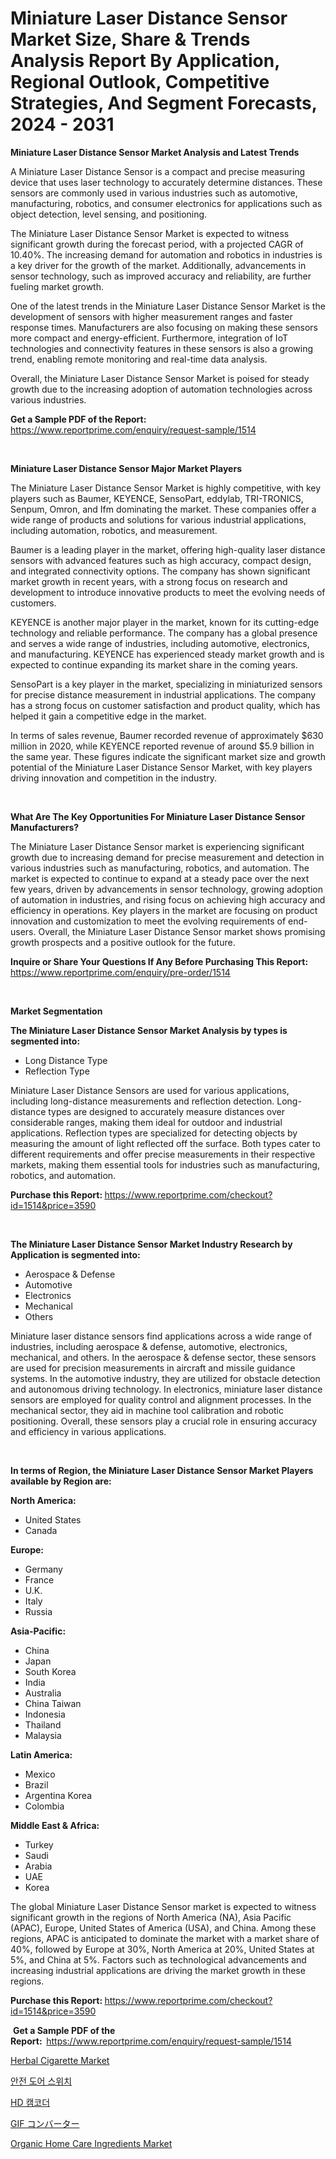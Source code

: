 <p><h1>Miniature Laser Distance Sensor Market Size, Share & Trends Analysis Report By Application, Regional Outlook, Competitive Strategies, And Segment Forecasts, 2024 - 2031</h1></p><p><strong>Miniature Laser Distance Sensor Market Analysis and Latest Trends</strong></p>
<p><p>A Miniature Laser Distance Sensor is a compact and precise measuring device that uses laser technology to accurately determine distances. These sensors are commonly used in various industries such as automotive, manufacturing, robotics, and consumer electronics for applications such as object detection, level sensing, and positioning.</p><p>The Miniature Laser Distance Sensor Market is expected to witness significant growth during the forecast period, with a projected CAGR of 10.40%. The increasing demand for automation and robotics in industries is a key driver for the growth of the market. Additionally, advancements in sensor technology, such as improved accuracy and reliability, are further fueling market growth.</p><p>One of the latest trends in the Miniature Laser Distance Sensor Market is the development of sensors with higher measurement ranges and faster response times. Manufacturers are also focusing on making these sensors more compact and energy-efficient. Furthermore, integration of IoT technologies and connectivity features in these sensors is also a growing trend, enabling remote monitoring and real-time data analysis.</p><p>Overall, the Miniature Laser Distance Sensor Market is poised for steady growth due to the increasing adoption of automation technologies across various industries.</p></p>
<p><strong>Get a Sample PDF of the Report:&nbsp;</strong> <a href="https://www.reportprime.com/enquiry/request-sample/1514">https://www.reportprime.com/enquiry/request-sample/1514</a></p>
<p>&nbsp;</p>
<p><strong>Miniature Laser Distance Sensor Major Market Players</strong></p>
<p><p>The Miniature Laser Distance Sensor Market is highly competitive, with key players such as Baumer, KEYENCE, SensoPart, eddylab, TRI-TRONICS, Senpum, Omron, and Ifm dominating the market. These companies offer a wide range of products and solutions for various industrial applications, including automation, robotics, and measurement.</p><p>Baumer is a leading player in the market, offering high-quality laser distance sensors with advanced features such as high accuracy, compact design, and integrated connectivity options. The company has shown significant market growth in recent years, with a strong focus on research and development to introduce innovative products to meet the evolving needs of customers.</p><p>KEYENCE is another major player in the market, known for its cutting-edge technology and reliable performance. The company has a global presence and serves a wide range of industries, including automotive, electronics, and manufacturing. KEYENCE has experienced steady market growth and is expected to continue expanding its market share in the coming years.</p><p>SensoPart is a key player in the market, specializing in miniaturized sensors for precise distance measurement in industrial applications. The company has a strong focus on customer satisfaction and product quality, which has helped it gain a competitive edge in the market.</p><p>In terms of sales revenue, Baumer recorded revenue of approximately $630 million in 2020, while KEYENCE reported revenue of around $5.9 billion in the same year. These figures indicate the significant market size and growth potential of the Miniature Laser Distance Sensor Market, with key players driving innovation and competition in the industry.</p></p>
<p>&nbsp;</p>
<p><strong>What Are The Key Opportunities For Miniature Laser Distance Sensor Manufacturers?</strong></p>
<p><p>The Miniature Laser Distance Sensor market is experiencing significant growth due to increasing demand for precise measurement and detection in various industries such as manufacturing, robotics, and automation. The market is expected to continue to expand at a steady pace over the next few years, driven by advancements in sensor technology, growing adoption of automation in industries, and rising focus on achieving high accuracy and efficiency in operations. Key players in the market are focusing on product innovation and customization to meet the evolving requirements of end-users. Overall, the Miniature Laser Distance Sensor market shows promising growth prospects and a positive outlook for the future.</p></p>
<p><strong>Inquire or Share Your Questions If Any Before Purchasing This Report:</strong> <a href="https://www.reportprime.com/enquiry/pre-order/1514">https://www.reportprime.com/enquiry/pre-order/1514</a></p>
<p>&nbsp;</p>
<p><strong>Market Segmentation</strong></p>
<p><strong>The Miniature Laser Distance Sensor Market Analysis by types is segmented into:</strong></p>
<p><ul><li>Long Distance Type</li><li>Reflection Type</li></ul></p>
<p><p>Miniature Laser Distance Sensors are used for various applications, including long-distance measurements and reflection detection. Long-distance types are designed to accurately measure distances over considerable ranges, making them ideal for outdoor and industrial applications. Reflection types are specialized for detecting objects by measuring the amount of light reflected off the surface. Both types cater to different requirements and offer precise measurements in their respective markets, making them essential tools for industries such as manufacturing, robotics, and automation.</p></p>
<p><strong>Purchase this Report:&nbsp;</strong><a href="https://www.reportprime.com/checkout?id=1514&price=3590">https://www.reportprime.com/checkout?id=1514&price=3590</a></p>
<p>&nbsp;</p>
<p><strong>The Miniature Laser Distance Sensor Market Industry Research by Application is segmented into:</strong></p>
<p><ul><li>Aerospace & Defense</li><li>Automotive</li><li>Electronics</li><li>Mechanical</li><li>Others</li></ul></p>
<p><p>Miniature laser distance sensors find applications across a wide range of industries, including aerospace & defense, automotive, electronics, mechanical, and others. In the aerospace & defense sector, these sensors are used for precision measurements in aircraft and missile guidance systems. In the automotive industry, they are utilized for obstacle detection and autonomous driving technology. In electronics, miniature laser distance sensors are employed for quality control and alignment processes. In the mechanical sector, they aid in machine tool calibration and robotic positioning. Overall, these sensors play a crucial role in ensuring accuracy and efficiency in various applications.</p></p>
<p>&nbsp;</p>
<p><strong>In terms of Region, the Miniature Laser Distance Sensor Market Players available by Region are:</strong></p>
<p>
    <p> <strong> North America: </strong>
        <ul>
            <li>United States</li>
            <li>Canada</li>
        </ul>
        </p> 
    <p> <strong> Europe: </strong>
        <ul>
            <li>Germany</li>
            <li>France</li>
            <li>U.K.</li>
            <li>Italy</li>
            <li>Russia</li>
        </ul>
        </p> 
    <p> <strong> Asia-Pacific: </strong>
        <ul>
            <li>China</li>
            <li>Japan</li>
            <li>South Korea</li>
            <li>India</li>
            <li>Australia</li>
            <li>China Taiwan</li>
            <li>Indonesia</li>
            <li>Thailand</li>
            <li>Malaysia</li>
        </ul>
        </p> 
    <p> <strong> Latin America: </strong>
        <ul>
            <li>Mexico</li>
            <li>Brazil</li>
            <li>Argentina Korea</li>
            <li>Colombia</li>
        </ul>
        </p> 
    <p> <strong> Middle East & Africa: </strong>
        <ul>
            <li>Turkey</li>
            <li>Saudi</li>
            <li>Arabia</li>
            <li>UAE</li>
            <li>Korea</li>
        </ul>
    </p>
    </p>
<p><p>The global Miniature Laser Distance Sensor market is expected to witness significant growth in the regions of North America (NA), Asia Pacific (APAC), Europe, United States of America (USA), and China. Among these regions, APAC is anticipated to dominate the market with a market share of 40%, followed by Europe at 30%, North America at 20%, United States at 5%, and China at 5%. Factors such as technological advancements and increasing industrial applications are driving the market growth in these regions.</p></p>
<p><strong>Purchase this Report: </strong><a href="https://www.reportprime.com/checkout?id=1514&price=3590">https://www.reportprime.com/checkout?id=1514&price=3590</a></p>
<p>&nbsp;<strong>Get a Sample PDF of the Report:&nbsp;&nbsp;</strong><a href="https://www.reportprime.com/enquiry/request-sample/1514">https://www.reportprime.com/enquiry/request-sample/1514</a></p>
<p><strong></strong></p>
<p><p><a href="https://github.com/brenzgnarento/Market-Research-Report-List-1/blob/main/herbal-cigarette-market.md">Herbal Cigarette Market</a></p><p><a href="https://github.com/Elenrrera7685/Market-Research-Report-List-1/blob/main/45267988925.md">안전 도어 스위치</a></p><p><a href="https://github.com/sammyUltyylrich9067856/Market-Research-Report-List-1/blob/main/10077838926.md">HD 캠코더</a></p><p><a href="https://github.com/ReyesKohler20231/Market-Research-Report-List-1/blob/main/69520109634.md">GIF コンバーター</a></p><p><a href="https://github.com/jerrycopelandthomaswsqd8q/Market-Research-Report-List-2/blob/main/organic-home-care-ingredients-market.md">Organic Home Care Ingredients Market</a></p></p>